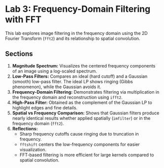 # Lab 3: Frequency-Domain Filtering with FFT

This lab explores image filtering in the frequency domain using the 2D Fourier Transform (`fft2`) and its relationship to spatial convolution.

## Sections

1. **Magnitude Spectrum:** Visualizes the centered frequency components of an image using a log-scaled spectrum.
2. **Low-Pass Filters:** Compares an ideal (hard cutoff) and a Gaussian (smooth) low-pass filter. The ideal LP shows ringing (Gibbs phenomenon), while the Gaussian avoids it.
3. **Frequency-Domain Filtering:** Demonstrates filtering via multiplication in the frequency domain and reconstruction using `ifft2`.
4. **High-Pass Filter:** Obtained as the complement of the Gaussian LP to highlight edges and fine details.
5. **Spatial vs Frequency Comparison:** Shows that Gaussian filters produce nearly identical results whether applied spatially (`imfilter`) or in the frequency domain (`fft2`).
6. **Reflections:**
   - Sharp frequency cutoffs cause ringing due to truncation in frequency.
   - `fftshift` centers the low-frequency components for easier visualization.
   - FFT-based filtering is more efficient for large kernels compared to spatial convolution.

